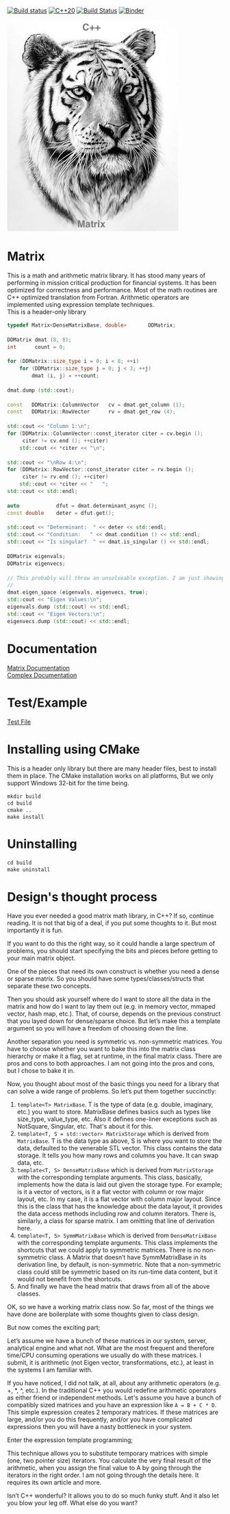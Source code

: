 [![Build status](https://ci.appveyor.com/api/projects/status/acuqcseoi6y19wp4?svg=true)](https://ci.appveyor.com/project/hosseinmoein/matrix)
[![C++20](https://img.shields.io/badge/C%2B%2B-20-blue.svg)](https://isocpp.org/std/the-standard )
[![Build Status](https://travis-ci.org/hosseinmoein/Matrix.svg?branch=master)](https://travis-ci.org/hosseinmoein/Matrix)
[![Binder](https://mybinder.org/badge_logo.svg)](https://mybinder.org/v2/gh/hosseinmoein/Matrix/master)

<img src="docs/Matrix.jpeg" alt="Matrix Tiger" width="400"/>

# Matrix
This is a math and arithmetic matrix library. It has stood many years of performing in mission critical production for financial systems. It has been optimized for correctness and performance.
Most of the math routines are C++ optimized translation from Fortran. Arithmetic operators are implemented using expression template techniques.<BR>
This is a header-only library

```CPP
typedef Matrix<DenseMatrixBase, double>       DDMatrix;

DDMatrix dmat (8, 8);
int      count = 0;

for (DDMatrix::size_type i = 0; i < 8; ++i)
    for (DDMatrix::size_type j = 0; j < 3; ++j)
        dmat (i, j) = ++count;

dmat.dump (std::cout);

const   DDMatrix::ColumnVector   cv = dmat.get_column (1);
const   DDMatrix::RowVector      rv = dmat.get_row (4);

std::cout << "Column 1:\n";
for (DDMatrix::ColumnVector::const_iterator citer = cv.begin ();
     citer != cv.end (); ++citer)
    std::cout << *citer << "\n";

std::cout << "\nRow 4:\n";
for (DDMatrix::RowVector::const_iterator citer = rv.begin ();
     citer != rv.end (); ++citer)
    std::cout << *citer << "   ";
std::cout << std::endl;

auto            dfut = dmat.determinant_async ();
const double    deter = dfut.get();

std::cout << "Determinant:  " << deter << std::endl;
std::cout << "Condition:   " << dmat.condition () << std::endl;
std::cout << "Is singular?  " << dmat.is_singular () << std::endl;

DDMatrix eigenvals;
DDMatrix eigenvecs;

// This probably will throw an unsolveable exception. I am just showing the interface
//
dmat.eigen_space (eigenvals, eigenvecs, true);
std::cout << "Eigen Values:\n";
eigenvals.dump (std::cout) << std::endl;
std::cout << "Eigen Vectors:\n";
eigenvecs.dump (std::cout) << std::endl;
```

# Documentation
[Matrix Documentation](docs/MatrixDoc.pdf)<BR>
[Complex Documentation](include/Complex.h)

# Test/Example
[Test File](src/matrix_tester.cc)

# Installing using CMake
This is a header only library but there are many header files, best to
install them in place. The CMake installation works on all platforms,
But we only support Windows 32-bit for the time being.

```
mkdir build
cd build
cmake ..
make install
```

# Uninstalling
```
cd build
make uninstall
```

# Design's thought process
Have you ever needed a good matrix math library, in C++? If so, continue reading. It is not that big of a deal, if you put some thoughts to it. But most importantly it is fun.

If you want to do this the right way, so it could handle a large spectrum of problems, you should start specifying the bits and pieces before getting to your main matrix object.

One of the pieces that need its own construct is whether you need a dense or sparse matrix. So you should have some types/classes/structs that separate these two concepts.

Then you should ask yourself where do I want to store all the data in the matrix and how do I want to lay them out (e.g. in memory vector, mmaped vector, hash map, etc.). That, of course, depends on the previous construct that you layed down for dense/sparse choice. But let’s make this a template argument so you will have a freedom of choosing down the line.

Another separation you need is symmetric vs. non-symmetric matrices. You have to choose whether you want to bake this into the matrix class hierarchy or make it a flag, set at runtime, in the final matrix class. There are pros and cons to both approaches. I am not going into the pros and cons, but I chose to bake it in.

Now, you thought about most of the basic things you need for a library that can solve a wide range of problems. So let’s put them together succinctly:

1) `template<T> MatrixBase`. T is the type of data (e.g. double, imaginary, etc.) you want to store. MatrixBase defines basics such as types like size_type, value_type, etc. Also it defines one-liner exceptions such as NotSquare, Singular, etc. That's about it for this.
2) `template<T, S = std::vector> MatrixStorage` which is derived from `MatrixBase`. T is the data type as above, S is where you want to store the data, defaulted to the venerable STL vector. This class contains the data storage. It tells you how many rows and columns you have. It can swap data, etc.
3) `template<T, S> DenseMatrixBase` which is derived from `MatrixStorage` with the corresponding template arguments. This class, basically, implements how the data is laid out given the storage type. For example; is it a vector of vectors, is it a flat vector with column or row major layout, etc. In my case, it is a flat vector with column major layout. Since this is the class that has the knowledge about the data layout, it provides the data access methods including row and column iterators. There is, similarly, a class for sparse matrix. I am omitting that line of derivation here.
4) `template<T, S> SymmMatrixBase` which is derived from `DenseMatrixBase` with the corresponding template arguments. This class implements the shortcuts that we could apply to symmetric matrices. There is no non-symmetric class. A Matrix that doesn’t have SymmMatrixBase in its derivation line, by default, is non-symmetric. Note that a non-symmetric class could still be symmetric based on its run-time data content, but it would not benefit from the shortcuts.
5) And finally we have the head matrix that draws from all of the above classes.


OK, so we have a working matrix class now. So far, most of the things we have done are boilerplate with some thoughts given to class design.

But now comes the exciting part;

Let’s assume we have a bunch of these matrices in our system, server, analytical engine and what not. What are the most frequent and therefore time/CPU consuming operations we usually do with these matrices. I submit, it is arithmetic (not Eigen vector, transformations, etc.), at least in the systems I am familiar with.

If you have noticed, I did not talk, at all, about any arithmetic operators (e.g. +, *, ^, etc.). In the traditional C++ you would redefine arithmetic operators as either friend or independent methods. Let's assume you have a bunch of compatibly sized matrices and you have an expression like `A = B + C * D`. This simple expression creates 2 temporary matrices. If these matrices are large, and/or you do this frequently, and/or you have complicated expressions then you will have a nasty bottleneck in your system.

Enter the expression template programming;

This technique allows you to substitute temporary matrices with simple (one, two pointer size) iterators. You calculate the very final result of the arithmetic, when you assign the final value to A by going through the iterators in the right order.
I am not going through the details here. It requires its own article and more. 

Isn’t C++ wonderful? It allows you to do so much funky stuff. And it also let you blow your leg off. What else do you want?
